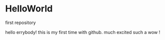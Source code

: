 # HelloWorld
first repository




hello errybody!
this is my first time with github.
much excited such a wow ! 

